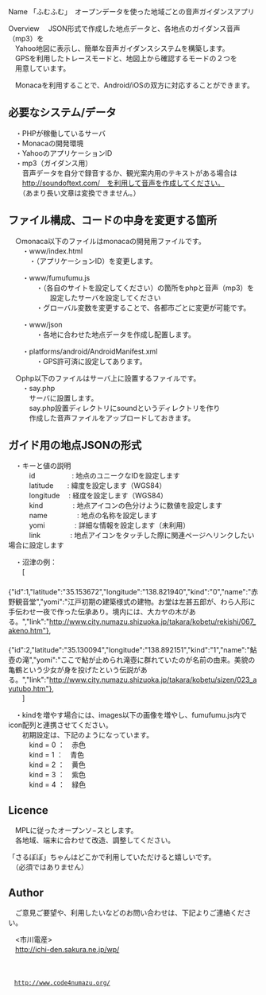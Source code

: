Name
「ふむふむ」　オープンデータを使った地域ごとの音声ガイダンスアプリ

Overview
　JSON形式で作成した地点データと、各地点のガイダンス音声（mp3）を  
　Yahoo地図に表示し、簡単な音声ガイダンスシステムを構築します。  
　GPSを利用したトレースモードと、地図上から確認するモードの２つを  
　用意しています。  

　Monacaを利用することで、Android/iOSの双方に対応することができます。

## 必要なシステム/データ
　・PHPが稼働しているサーバ  
　・Monacaの開発環境  
　・YahooのアプリケーションID  
　・mp3（ガイダンス用）  
　　音声データを自分で録音するか、観光案内用のテキストがある場合は  
　　http://soundoftext.com/　を利用して音声を作成してください。  
　　（あまり長い文章は変換できません。）  

## ファイル構成、コードの中身を変更する箇所
　○monaca以下のファイルはmonacaの開発用ファイルです。  
　　・www/index.html  
　　　・（アプリケーションID）を変更します。  
  
　　・www/fumufumu.js  
　　　　・（各自のサイトを設定してください）の箇所をphpと音声（mp3）を
　　　　　　設定したサーバを設定してください  
　　　　・グローバル変数を変更することで、各都市ごとに変更が可能です。  
  
　　・www/json  
　　　　・各地に合わせた地点データを作成し配置します。  
  
　　・platforms/android/AndroidManifest.xml  
　　　　・GPS許可済に設定してあります。  
  
　○php以下のファイルはサーバ上に設置するファイルです。  
　　・say.php  
　　　サーバに設置します。  
　　　say.php設置ディレクトリにsoundというディレクトリを作り  
　　　作成した音声ファイルをアップロードしておきます。  
  
## ガイド用の地点JSONの形式
　・キーと値の説明  
　　　id　　　　　 : 地点のユニークなIDを設定します  
　　　latitude　　: 緯度を設定します（WGS84）  
　　　longitude　 : 経度を設定します（WGS84）  
　　　kind　　　　 : 地点アイコンの色分けように数値を設定します  
　　　name　　　　 : 地点の名称を設定します  
　　　yomi　　　　 : 詳細な情報を設定します（未利用）  
　　　link　　　　 : 地点アイコンをタッチした際に関連ページへリンクしたい場合に設定します  
  
  
　・沼津の例：  
　　[  
  　　{"id":1,"latitude":"35.153672","longitude":"138.821940","kind":"0","name":"赤野観音堂","yomi":"江戸初期の建築様式の建物。お堂は左甚五郎が、わら人形に手伝わせ一夜で作った伝承あり。境内には、大カヤの木がある。","link":"http://www.city.numazu.shizuoka.jp/takara/kobetu/rekishi/067_akeno.htm"},  
  　　{"id":2,"latitude":"35.130094","longitude":"138.892151","kind":"1","name":"鮎壺の滝","yomi":"ここで鮎が止められ滝壺に群れていたのが名前の由来。美貌の亀鶴という少女が身を投げたという伝説がある。","link":"http://www.city.numazu.shizuoka.jp/takara/kobetu/sizen/023_ayutubo.htm"},  
　　]  
  
　・kindを増やす場合には、images以下の画像を増やし、fumufumu.js内でicon配列と連携させてください。  
　　初期設定は、下記のようになっています。  
　　　kind = 0 ：　赤色  
　　　kind = 1 ：　青色  
　　　kind = 2 ：　黄色  
　　　kind = 3 ：　紫色  
　　　kind = 4 ：　緑色  
  
## Licence
　MPLに従ったオープンソ−スとします。  
　各地域、端末に合わせて改造、調整してください。  
  
「さるぼぼ」ちゃんはどこかで利用していただけると嬉しいです。  
　（必須ではありません）  
  
## Author
　ご意見ご要望や、利用したいなどのお問い合わせは、下記よりご連絡ください。  
  
　<市川電産>  
　http://ichi-den.sakura.ne.jp/wp/  
  
　<Code for Numazu>  
　http://www.code4numazu.org/  

